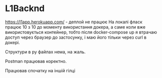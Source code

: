 # L1Backnd
https://l1app.herokuapp.com/ - деплой не працює
На локалі фласк працює 10 з 10 до моменту використання докера, а саме коли вже використовується контейнер, тобто після docker-compose up я втрачаю доступ через браузер до застосунку, і маю його тільки через curl в докері.

Структури в py файлах нема, на жаль.

Postman працював коректно.

Працював спочатку на іншій гілці 
